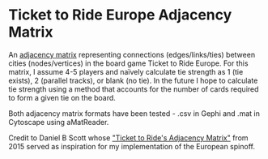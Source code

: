 # Ticket to Ride Europe Adjacency Matrix
An [adjacency matrix](http://faculty.ucr.edu/~hanneman/nettext/C5_%20Matrices.html) representing connections (edges/links/ties) between cities (nodes/vertices) in the board game Ticket to Ride Europe. For this matrix, I assume 4-5 players and naïvely calculate tie strength as 1 (tie exists), 2 (parallel tracks), or blank (no tie). In the future I hope to calculate tie strength using a method that accounts for the number of cards required to form a given tie on the board.

Both adjacency matrix formats have been tested - .csv in Gephi and .mat in Cytoscape using aMatReader.

Credit to Daniel B Scott whose ["Ticket to Ride's Adjacency Matrix"](https://danbscott.ghost.io/ticket-to-rides-adjacency-matrix/) from 2015 served as inspiration for my implementation of the European spinoff. 
